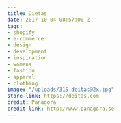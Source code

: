 ```yaml
---
title: Dietas
date: 2017-10-04 08:57:00 Z
tags:
- shopify
- e-commerce
- design
- development
- inspiration
- womens
- fashion
- apparel
- clothing
image: "/uploads/315-deitas@2x.jpg"
store-link: https://deitas.com
credit: Panagora
credit-link: http://www.panagora.se
---
```


